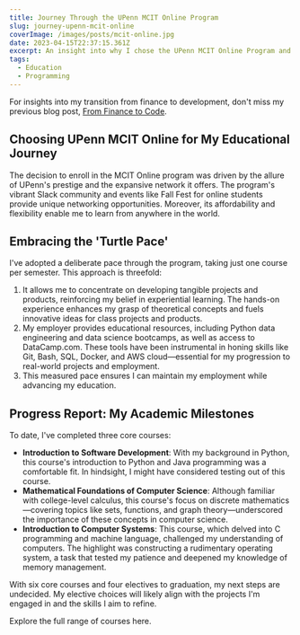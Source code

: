```yaml
---
title: Journey Through the UPenn MCIT Online Program
slug: journey-upenn-mcit-online
coverImage: /images/posts/mcit-online.jpg
date: 2023-04-15T22:37:15.361Z
excerpt: An insight into why I chose the UPenn MCIT Online Program and my journey so far.
tags:
  - Education
  - Programming
---
```


<script>
  import Callout from "$lib/components/molecules/Callout.svelte";
  import CodeBlock from "$lib/components/molecules/CodeBlock.svelte";
  import Image from "$lib/components/atoms/Image.svelte";
</script>

For insights into my transition from finance to development, don't miss my previous blog post, [From Finance to Code](../finance-to-code).

## Choosing UPenn MCIT Online for My Educational Journey

The decision to enroll in the MCIT Online program was driven by the allure of UPenn's prestige and the expansive network it offers. The program's vibrant Slack community and events like Fall Fest for online students provide unique networking opportunities. Moreover, its affordability and flexibility enable me to learn from anywhere in the world.

## Embracing the 'Turtle Pace'

I've adopted a deliberate pace through the program, taking just one course per semester. This approach is threefold:

1. It allows me to concentrate on developing tangible projects and products, reinforcing my belief in experiential learning. The hands-on experience enhances my grasp of theoretical concepts and fuels innovative ideas for class projects and products.
2. My employer provides educational resources, including Python data engineering and data science bootcamps, as well as access to DataCamp.com. These tools have been instrumental in honing skills like Git, Bash, SQL, Docker, and AWS cloud—essential for my progression to real-world projects and employment.
3. This measured pace ensures I can maintain my employment while advancing my education.

## Progress Report: My Academic Milestones

To date, I've completed three core courses:

- **Introduction to Software Development**: With my background in Python, this course's introduction to Python and Java programming was a comfortable fit. In hindsight, I might have considered testing out of this course.
- **Mathematical Foundations of Computer Science**: Although familiar with college-level calculus, this course's focus on discrete mathematics—covering topics like sets, functions, and graph theory—underscored the importance of these concepts in computer science.
- **Introduction to Computer Systems**: This course, which delved into C programming and machine language, challenged my understanding of computers. The highlight was constructing a rudimentary operating system, a task that tested my patience and deepened my knowledge of memory management.

With six core courses and four electives to graduation, my next steps are undecided. My elective choices will likely align with the projects I'm engaged in and the skills I aim to refine.

Explore the full range of courses here.